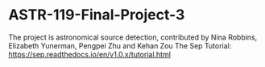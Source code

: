 # ASTR-119-Final-Project-3
The project is astronomical source detection, contributed by Nina Robbins, Elizabeth Yunerman, Pengpei Zhu and Kehan Zou
The Sep Tutorial: https://sep.readthedocs.io/en/v1.0.x/tutorial.html
